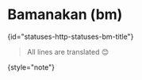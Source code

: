 # Bamanakan (bm)
{id="statuses-http-statuses-bm-title"}



> All lines are translated 😊
>
{style="note"}

